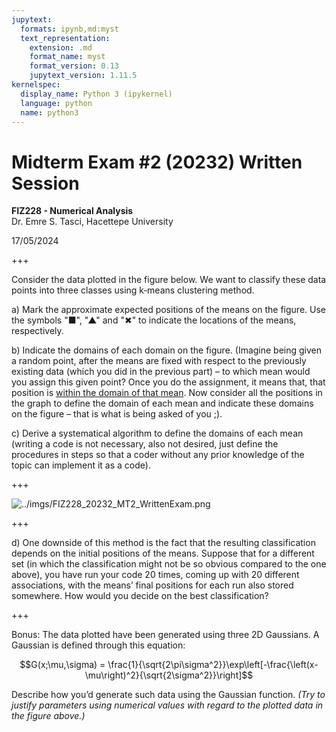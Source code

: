 ```yaml
---
jupytext:
  formats: ipynb,md:myst
  text_representation:
    extension: .md
    format_name: myst
    format_version: 0.13
    jupytext_version: 1.11.5
kernelspec:
  display_name: Python 3 (ipykernel)
  language: python
  name: python3
---
```


# Midterm Exam #2 (20232) Written Session
**FIZ228 - Numerical Analysis**  
Dr. Emre S. Tasci, Hacettepe University

17/05/2024

+++

Consider the data plotted in the figure below. We want to classify these data points into three classes using k‑means clustering method. 

a) Mark the approximate expected positions of the means on the figure. Use the symbols "■", "▲" and "✖" to indicate the locations of the means, respectively.

b) Indicate the domains of each domain on the figure. (Imagine being given a random point, after the means are fixed with respect to the previously existing data (which you did in the previous part) – to which mean would you assign this given point? Once you do the assignment, it means that, that position is <u>within the domain of that mean</u>. Now consider all the positions in the graph to define the domain of each mean and indicate these domains on the figure – that is what is being asked of you ;).

c) Derive a systematical algorithm to define the domains of each mean (writing a code is not necessary, also not desired, just define the procedures in steps so that a coder without any prior knowledge of the topic can implement it as a code).

+++

![../imgs/FIZ228_20232_MT2_WrittenExam.png](../imgs/FIZ228_20232_MT2_WrittenExam.png)

+++

d) One downside of this method is the fact that the resulting classification depends on the initial positions of the means. Suppose that for a different set (in which the classification might not be so obvious compared to the one above), you have run your code 20 times, coming up with 20 different associations, with the means’ final positions for each run also stored somewhere. How would you decide on the best classification?

+++

Bonus: The data plotted have been generated using three 2D Gaussians. A Gaussian is defined through this equation:

$$G(x;\mu,\sigma) = \frac{1}{\sqrt{2\pi\sigma^2}}\exp\left[-\frac{\left(x-\mu\right)^2}{\sqrt{2\sigma^2}}\right]$$

Describe how you’d generate such data using the Gaussian function. _(Try to justify parameters using numerical values with regard to the plotted data in the figure above.)_

```{code-cell} ipython3

```
